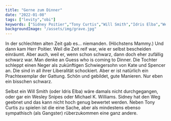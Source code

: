 ```yaml
---
title: "Gerne zum Dinner"
date: "2022-01-08"
tags: ["levity","obi"]
keywords: ["Sidney Poitier","Tony Curtis","Will Smith","Idris Elba","Wesley Snipes","Michael K. Williams", "Katherine Hepburn","Spencer Tracy"]
backgroundImage: "/assets/img/grave.jpg"
---
```

In der schlechten alten Zeit gab es... niemanden. (Höchstens Mammy.) Und dann kam Herr Poitier. Weil die Zeit reif war, wie er selbst bescheiden einräumt. Aber auch, weil er, wenn schon schwarz, dann doch eher zufällig schwarz war. Man denke an Guess who is coming to Dinner. Die Tochter schleppt einen Neger als zukünftigen Schwiegersohn von Kate und Spencer an. Die sind in all ihrer Liberalität schockiert. Aber er ist natürlich ein Prachtexemplar der Gattung. Schön und gebildet, gute Manieren. Nur eben ein bisschen schwarz.

Selbst ein Will Smith (oder Idris Elba) wäre damals nicht durchgegangen, oder gar ein Wesley Snipes oder Michael K. Williams. Sidney hat den Weg geebnet und das kann nicht hoch genug bewertet werden. Neben Tony Curtis zu spielen ist die eine Sache, aber als mindestens ebenso sympathisch (als Gangster) rüberzukommen eine ganz andere.